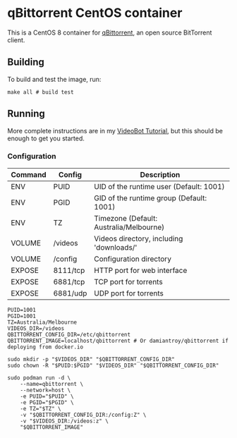 # qBittorrent CentOS container

This is a CentOS 8 container for [qBittorrent](https://www.qbittorrent.org/), an open source BitTorrent client.

## Building

To build and test the image, run:

```shell script
make all # build test
```

## Running

More complete instructions are in my [VideoBot Tutorial](https://github.com/damiantroy/videobot),
but this should be enough to get you started.

### Configuration

| Command | Config   | Description
| ------- | -------- | -----
| ENV     | PUID     | UID of the runtime user (Default: 1001)
| ENV     | PGID     | GID of the runtime group (Default: 1001)
| ENV     | TZ       | Timezone (Default: Australia/Melbourne)
| VOLUME  | /videos  | Videos directory, including 'downloads/'
| VOLUME  | /config  | Configuration directory
| EXPOSE  | 8111/tcp | HTTP port for web interface
| EXPOSE  | 6881/tcp | TCP port for torrents
| EXPOSE  | 6881/udp | UDP port for torrents


```shell script
PUID=1001
PGID=1001
TZ=Australia/Melbourne
VIDEOS_DIR=/videos
QBITTORRENT_CONFIG_DIR=/etc/qbittorrent
QBITTORRENT_IMAGE=localhost/qbittorrent # Or damiantroy/qbittorrent if deploying from docker.io

sudo mkdir -p "$VIDEOS_DIR" "$QBITTORRENT_CONFIG_DIR"
sudo chown -R "$PUID:$PGID" "$VIDEOS_DIR" "$QBITTORRENT_CONFIG_DIR"

sudo podman run -d \
    --name=qbittorrent \
    --network=host \
    -e PUID="$PUID" \
    -e PGID="$PGID" \
    -e TZ="$TZ" \
    -v "$QBITTORRENT_CONFIG_DIR:/config:Z" \
    -v "$VIDEOS_DIR:/videos:z" \
    "$QBITTORRENT_IMAGE"
```
